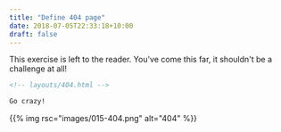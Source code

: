 ```yaml
---
title: "Define 404 page"
date: 2018-07-05T22:33:18+10:00
draft: false
---
```


This exercise is left to the reader. You've come this far, it shouldn't be a challenge at all!

```html 
<!-- layouts/404.html -->

Go crazy!

```


{{% img rsc="images/015-404.png" alt="404" %}}

